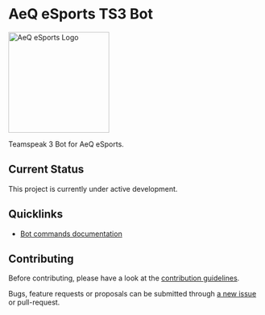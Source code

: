 # AeQ eSports TS3 Bot

<img src="https://aeq-esports.de/news/images/news/7d7519f8ab78cb658a827ff1d08ad2cd3d90803f.png" alt="AeQ eSports Logo" width="200" height="200">

Teamspeak 3 Bot for AeQ eSports.

## Current Status

This project is currently under active development.

## Quicklinks

* [Bot commands documentation](https://github.com/glains/aeq-esports-ts3-bot/wiki/Commands)

## Contributing

Before contributing, please have a look at the [contribution guidelines]().

Bugs, feature requests or proposals can be submitted through [a new issue]() or pull-request.
